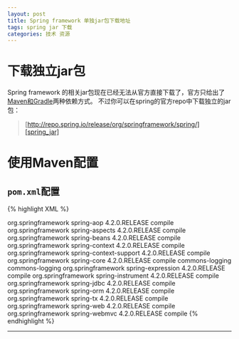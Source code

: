 ```yaml
---
layout: post
title: Spring framework 单独jar包下载地址
tags: spring jar 下载
categories: 技术 资源
---
```


# 下载独立jar包

Spring framework 的相关jar包现在已经无法从官方直接下载了，官方只给出了[Maven和Gradle][spring_pom]两种依赖方式。
不过你可以在spring的官方repo中下载独立的jar包：
	
> [http://repo.spring.io/release/org/springframework/spring/][spring_jar]


# 使用Maven配置

## ```pom.xml```配置

{% highlight XML %}
<!-- Spring 4.2.0，其他版本只需要更改版本号 -->
<dependency>
	<groupId>org.springframework</groupId>
	<artifactId>spring-aop</artifactId>
	<version>4.2.0.RELEASE</version>
	<scope>compile</scope>
</dependency>
<dependency>
	<groupId>org.springframework</groupId>
	<artifactId>spring-aspects</artifactId>
	<version>4.2.0.RELEASE</version>
	<scope>compile</scope>
</dependency>
<dependency>
	<groupId>org.springframework</groupId>
	<artifactId>spring-beans</artifactId>
	<version>4.2.0.RELEASE</version>
	<scope>compile</scope>
</dependency>
<dependency>
	<groupId>org.springframework</groupId>
	<artifactId>spring-context</artifactId>
	<version>4.2.0.RELEASE</version>
	<scope>compile</scope>
</dependency>
<dependency>
	<groupId>org.springframework</groupId>
	<artifactId>spring-context-support</artifactId>
	<version>4.2.0.RELEASE</version>
	<scope>compile</scope>
</dependency>
<dependency>
	<groupId>org.springframework</groupId>
	<artifactId>spring-core</artifactId>
	<version>4.2.0.RELEASE</version>
	<scope>compile</scope>
	<exclusions>
		<exclusion>
			<groupId>commons-logging</groupId>
			<artifactId>commons-logging</artifactId>
		</exclusion>
	</exclusions>
</dependency>
<dependency>
	<groupId>org.springframework</groupId>
	<artifactId>spring-expression</artifactId>
	<version>4.2.0.RELEASE</version>
	<scope>compile</scope>
</dependency>
<dependency>
	<groupId>org.springframework</groupId>
	<artifactId>spring-instrument</artifactId>
	<version>4.2.0.RELEASE</version>
	<scope>compile</scope>
</dependency>
<dependency>
	<groupId>org.springframework</groupId>
	<artifactId>spring-jdbc</artifactId>
	<version>4.2.0.RELEASE</version>
	<scope>compile</scope>
</dependency>
<dependency>
	<groupId>org.springframework</groupId>
	<artifactId>spring-orm</artifactId>
	<version>4.2.0.RELEASE</version>
	<scope>compile</scope>
</dependency>
<dependency>
	<groupId>org.springframework</groupId>
	<artifactId>spring-tx</artifactId>
	<version>4.2.0.RELEASE</version>
	<scope>compile</scope>
</dependency>
<dependency>
	<groupId>org.springframework</groupId>
	<artifactId>spring-web</artifactId>
	<version>4.2.0.RELEASE</version>
	<scope>compile</scope>
</dependency>
<dependency>
	<groupId>org.springframework</groupId>
	<artifactId>spring-webmvc</artifactId>
	<version>4.2.0.RELEASE</version>
	<scope>compile</scope>
</dependency>
{% endhighlight %}



---

[spring_pom]: http://projects.spring.io/spring-framework/#quick-start
[spring_jar]: http://repo.spring.io/release/org/springframework/spring/